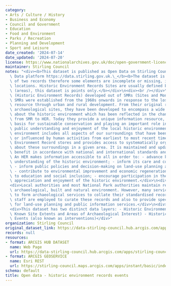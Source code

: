 ```yaml
---
category:
- Arts / Culture / History
- Business and Economy
- Council and Government
- Education
- Food and Environment
- Parks / Recreation
- Planning and Development
- Sport and Leisure
date_created: '2024-07-14'
date_updated: '2024-07-20'
license: https://www.nationalarchives.gov.uk/doc/open-government-licence/version/3/
maintainer: Stirling Council
notes: "<div><b>This dataset is published as Open Data on Stirling Council's Open\
  \ Data platform https://data.stirling.gov.uk.\_</b><b>The dataset is also an amalgamation\
  \ of two records therefore some elements are incomplete or missing, including site\
  \ locations. Historic Environment Records Sites are usually defined by polygons\
  \ (areas), this dataset is points only.</b></div>\n<div><br /></div>\n<div>HERs\
  \ (Historic Environment Records) developed out of SMRs (Sites and Monuments Records).\
  \ SMRs were established from the 1960s onwards in response to the loss of the archaeological\
  \ resource through urban and rural development. From their original remit of recording\
  \ archaeological sites, they have been developed to encompass a wide range of information\
  \ about the historic environment which has been reflected in the change of name\
  \ from SMR to HER. Today they provide a unique information resource, forming the\
  \ basis for sustainable conservation and playing an important role in informing\
  \ public understanding and enjoyment of the local historic environment. The historic\
  \ environment includes all aspects of our surroundings that have been built, formed\
  \ or influenced by human activities from earliest to most recent times. A Historic\
  \ Environment Record stores and provides access to systematically organised information\
  \ about these surroundings in a given area. It is maintained and updated for public\
  \ benefit in accordance with national and international standards and guidance.\
  \ An HER makes information accessible to all in order to: - advance knowledge and\
  \ understanding of the historic environment; - inform its care and conservation;\
  \ - inform public policies and decision-making on land-use planning and management;\
  \ - contribute to environmental improvement and economic regeneration; - contribute\
  \ to education and social inclusion; - encourage participation in the exploration,\
  \ appreciation and enjoyment of the historic environment.</div>\n<div><br /></div>\n\
  <div>Local authorities and most National Park authorities maintain records of the\
  \ archaeological, built and natural environment. However, many services group together\
  \ to form archaeological services to collate their standardised records. Specialist\
  \ staff are employed to curate these records and also to provide specialist advice\
  \ for land-use planning and public information services.</div>\n<div><br /></div>\n\
  <div>This dataset has two distinct data layers: - Historic Environment Sites (including\
  \ Known Site Extents and Areas of Archaeological Interest) - Historic Environment\
  \ Events (also known as interventions)</div>"
organization: Stirling Council
original_dataset_link: https://data-stirling-council.hub.arcgis.com/apps/stirling-council::open-data-historic-environment-records-events-2
records: null
resources:
- format: ARCGIS HUB DATASET
  name: Web Page
  url: https://data-stirling-council.hub.arcgis.com/apps/stirling-council::open-data-historic-environment-records-events-2
- format: ARCGIS GEOSERVICE
  name: Esri REST
  url: https://stirling-council.maps.arcgis.com/apps/instant/basic/index.html?appid=b2e5461d9b8c4106b86ece1e87c784aa
schema: default
title: Open data - historic environment records events
---
```

